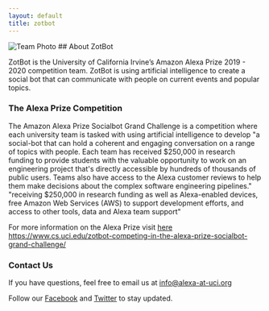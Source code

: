 ```yaml
---
layout: default
title: zotbot
---
```


  <img src="img_team.jpg" alt="Team Photo">
## About ZotBot

ZotBot is the University of California Irvine’s Amazon Alexa Prize 2019 - 2020 competition team. ZotBot is using artificial intelligence to create a social bot that can communicate with people on current events and popular topics.

### The Alexa Prize Competition

The Amazon Alexa Prize Socialbot Grand Challenge is a competition where each university team is tasked with using artificial intelligence to develop "a social-bot that can hold a coherent and engaging conversation on a range of topics with people. Each team has received $250,000 in research funding to provide students with the valuable opportunity to work on an engineering project that's directly accessible by hundreds of thousands of public users. Teams also have access to the Alexa customer reviews to help them make decisions about the complex software engineering pipelines." "receiving $250,000 in research funding as well as Alexa-enabled devices, free Amazon Web Services (AWS) to support development efforts, and access to other tools, data and Alexa team support"

For more information on the Alexa Prize visit [here](https://developer.amazon.com/alexaprize)
https://www.cs.uci.edu/zotbot-competing-in-the-alexa-prize-socialbot-grand-challenge/

### Contact Us

If you have questions, feel free to email us at info@alexa-at-uci.org
<p>Follow our 
  <a href="https://www.facebook.com/alexaucirvine/">Facebook</a> and
  <a href="https://twitter.com/alexaucirvine">Twitter</a>
  to stay updated.</p>
